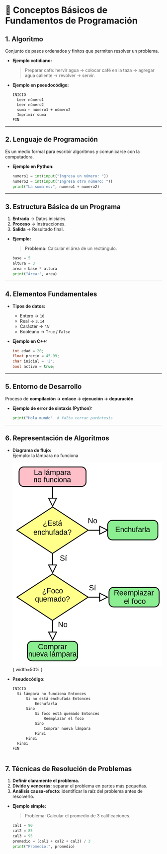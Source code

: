 # 📘 Conceptos Básicos de Fundamentos de Programación  

## 1. **Algoritmo**  
Conjunto de pasos ordenados y finitos que permiten resolver un problema.  

- **Ejemplo cotidiano:**  
  > Preparar café: hervir agua → colocar café en la taza → agregar agua caliente → revolver → servir.  

- **Ejemplo en pseudocódigo:**  
  ```text
  INICIO
    Leer número1
    Leer número2
    suma ← número1 + número2
    Imprimir suma
  FIN
  ```

---

## 2. **Lenguaje de Programación**  
Es un medio formal para escribir algoritmos y comunicarse con la computadora.  

- **Ejemplo en Python:**  
  ```python
  numero1 = int(input("Ingresa un número: "))
  numero2 = int(input("Ingresa otro número: "))
  print("La suma es:", numero1 + numero2)
  ```

---

## 3. **Estructura Básica de un Programa**  
1. **Entrada** → Datos iniciales.  
2. **Proceso** → Instrucciones.  
3. **Salida** → Resultado final.  

- **Ejemplo:**  
  > **Problema:** Calcular el área de un rectángulo.  
  ```python
  base = 5
  altura = 3
  area = base * altura
  print("Área:", area)
  ```

---

## 4. **Elementos Fundamentales**  

- **Tipos de datos:**  
  - Entero → `10`  
  - Real → `3.14`  
  - Carácter → `'A'`  
  - Booleano → `True` / `False`  

- **Ejemplo en C++:**  
  ```cpp
  int edad = 20;
  float precio = 45.99;
  char inicial = 'J';
  bool activo = true;
  ```

---

## 5. **Entorno de Desarrollo**  

Proceso de **compilación → enlace → ejecución → depuración**.  

- **Ejemplo de error de sintaxis (Python):**  
  ```python
  print("Hola mundo"  # falta cerrar paréntesis
  ```

---

## 6. **Representación de Algoritmos**  

- **Diagrama de flujo:**  
  Ejemplo: la lámpara no funciona  

  ![Diagrama de flujo - lámpara](/img/imagen1.png){ width=50% }

- **Pseudocódigo:**  
  ```text
  INICIO
    Si lámpara no funciona Entonces
        Si no está enchufada Entonces
            Enchufarla
        Sino
            Si foco está quemado Entonces
                Reemplazar el foco
            Sino
                Comprar nueva lámpara
            FinSi
        FinSi
    FinSi
  FIN


## 7. **Técnicas de Resolución de Problemas**  

1. **Definir claramente el problema.**  
2. **Divide y vencerás:** separar el problema en partes más pequeñas.  
3. **Análisis causa-efecto:** identificar la raíz del problema antes de resolverlo.  

- **Ejemplo simple:**  
  > Problema: Calcular el promedio de 3 calificaciones.  
  ```python
  cal1 = 90
  cal2 = 85
  cal3 = 95
  promedio = (cal1 + cal2 + cal3) / 3
  print("Promedio:", promedio)
  ```
